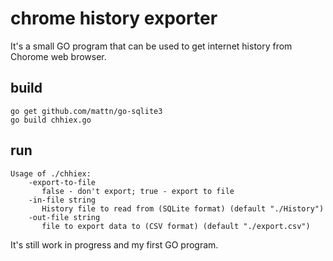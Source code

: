 # chrome history exporter

It's a small GO program that can be used to get internet history from Chorome web browser.

## build
    go get github.com/mattn/go-sqlite3
    go build chhiex.go

## run
    Usage of ./chhiex:
        -export-to-file
    	   false - don't export; true - export to file
        -in-file string
    	   History file to read from (SQLite format) (default "./History")
        -out-file string
    	   file to export data to (CSV format) (default "./export.csv")

It's still work in progress and my first GO program. 
